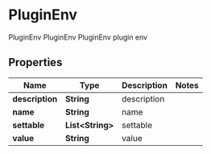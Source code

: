 

# PluginEnv

PluginEnv PluginEnv PluginEnv plugin env
## Properties

Name | Type | Description | Notes
------------ | ------------- | ------------- | -------------
**description** | **String** | description | 
**name** | **String** | name | 
**settable** | **List&lt;String&gt;** | settable | 
**value** | **String** | value | 




